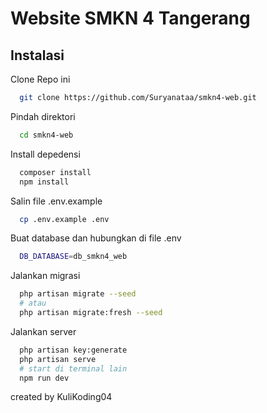 # Website SMKN 4 Tangerang

## Instalasi
Clone Repo ini
```bash
  git clone https://github.com/Suryanataa/smkn4-web.git
```

Pindah direktori
```bash
  cd smkn4-web
```

Install depedensi
```bash
  composer install
  npm install
```

Salin file .env.example
```bash
  cp .env.example .env
```

Buat database dan hubungkan di file .env
```bash
  DB_DATABASE=db_smkn4_web
```

Jalankan migrasi
```bash
  php artisan migrate --seed
  # atau
  php artisan migrate:fresh --seed
```

Jalankan server
```bash
  php artisan key:generate
  php artisan serve
  # start di terminal lain
  npm run dev
```

created by KuliKoding04
